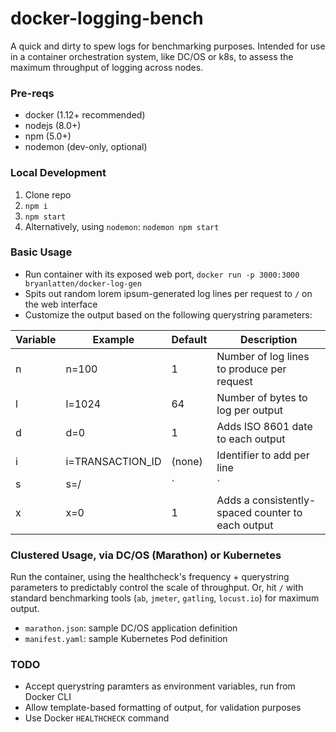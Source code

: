 # docker-logging-bench
A quick and dirty to spew logs for benchmarking purposes. Intended for use in a container orchestration system, like DC/OS or k8s, to assess the maximum throughput of logging across nodes.


### Pre-reqs
- docker (1.12+ recommended)
- nodejs (8.0+)
- npm (5.0+)
- nodemon (dev-only, optional)

### Local Development

1. Clone repo
1. `npm i`
1. `npm start`
1. Alternatively, using `nodemon`: `nodemon npm start`

### Basic Usage

- Run container with its exposed web port, `docker run -p 3000:3000 bryanlatten/docker-log-gen`
- Spits out random lorem ipsum-generated log lines per request to `/` on the web interface
- Customize the output based on the following querystring parameters:

Variable | Example | Default | Description
--- | --- | --- | ---
n | n=100 | 1 | Number of log lines to produce per request
l | l=1024 | 64 | Number of bytes to log per output
d | d=0 | 1 | Adds ISO 8601 date to each output
i | i=TRANSACTION_ID | (none) | Identifier to add per line
s | s=\/ | ` | ` | Separates line components from each other
x | x=0 | 1 | Adds a consistently-spaced counter to each output



### Clustered Usage, via DC/OS (Marathon) or Kubernetes

Run the container, using the healthcheck's frequency + querystring parameters to predictably control the scale of throughput. Or, hit `/` with standard benchmarking tools (`ab`, `jmeter`, `gatling`, `locust.io`) for maximum output.

- `marathon.json`: sample DC/OS application definition
- `manifest.yaml`: sample Kubernetes Pod definition

### TODO

- Accept querystring paramters as environment variables, run from Docker CLI
- Allow template-based formatting of output, for validation purposes
- Use Docker `HEALTHCHECK` command
